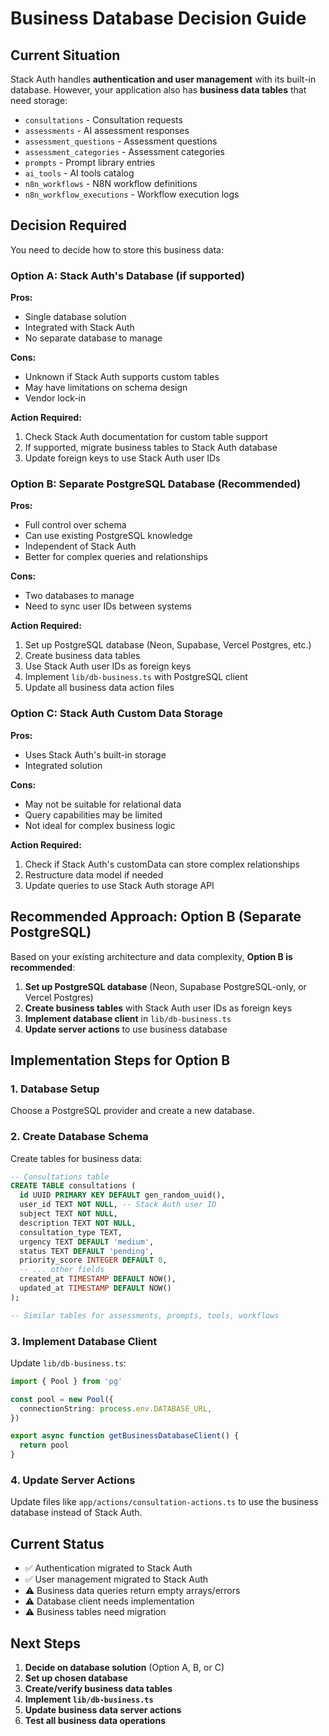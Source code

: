 # Business Database Decision Guide

## Current Situation

Stack Auth handles **authentication and user management** with its built-in database. However, your application also has **business data tables** that need storage:

- `consultations` - Consultation requests
- `assessments` - AI assessment responses  
- `assessment_questions` - Assessment questions
- `assessment_categories` - Assessment categories
- `prompts` - Prompt library entries
- `ai_tools` - AI tools catalog
- `n8n_workflows` - N8N workflow definitions
- `n8n_workflow_executions` - Workflow execution logs

## Decision Required

You need to decide how to store this business data:

### Option A: Stack Auth's Database (if supported)

**Pros:**
- Single database solution
- Integrated with Stack Auth
- No separate database to manage

**Cons:**
- Unknown if Stack Auth supports custom tables
- May have limitations on schema design
- Vendor lock-in

**Action Required:**
1. Check Stack Auth documentation for custom table support
2. If supported, migrate business tables to Stack Auth database
3. Update foreign keys to use Stack Auth user IDs

### Option B: Separate PostgreSQL Database (Recommended)

**Pros:**
- Full control over schema
- Can use existing PostgreSQL knowledge
- Independent of Stack Auth
- Better for complex queries and relationships

**Cons:**
- Two databases to manage
- Need to sync user IDs between systems

**Action Required:**
1. Set up PostgreSQL database (Neon, Supabase, Vercel Postgres, etc.)
2. Create business data tables
3. Use Stack Auth user IDs as foreign keys
4. Implement `lib/db-business.ts` with PostgreSQL client
5. Update all business data action files

### Option C: Stack Auth Custom Data Storage

**Pros:**
- Uses Stack Auth's built-in storage
- Integrated solution

**Cons:**
- May not be suitable for relational data
- Query capabilities may be limited
- Not ideal for complex business logic

**Action Required:**
1. Check if Stack Auth's customData can store complex relationships
2. Restructure data model if needed
3. Update queries to use Stack Auth storage API

## Recommended Approach: Option B (Separate PostgreSQL)

Based on your existing architecture and data complexity, **Option B is recommended**:

1. **Set up PostgreSQL database** (Neon, Supabase PostgreSQL-only, or Vercel Postgres)
2. **Create business tables** with Stack Auth user IDs as foreign keys
3. **Implement database client** in `lib/db-business.ts`
4. **Update server actions** to use business database

## Implementation Steps for Option B

### 1. Database Setup

Choose a PostgreSQL provider and create a new database.

### 2. Create Database Schema

Create tables for business data:

```sql
-- Consultations table
CREATE TABLE consultations (
  id UUID PRIMARY KEY DEFAULT gen_random_uuid(),
  user_id TEXT NOT NULL, -- Stack Auth user ID
  subject TEXT NOT NULL,
  description TEXT NOT NULL,
  consultation_type TEXT,
  urgency TEXT DEFAULT 'medium',
  status TEXT DEFAULT 'pending',
  priority_score INTEGER DEFAULT 0,
  -- ... other fields
  created_at TIMESTAMP DEFAULT NOW(),
  updated_at TIMESTAMP DEFAULT NOW()
);

-- Similar tables for assessments, prompts, tools, workflows
```

### 3. Implement Database Client

Update `lib/db-business.ts`:

```typescript
import { Pool } from 'pg'

const pool = new Pool({
  connectionString: process.env.DATABASE_URL,
})

export async function getBusinessDatabaseClient() {
  return pool
}
```

### 4. Update Server Actions

Update files like `app/actions/consultation-actions.ts` to use the business database instead of Stack Auth.

## Current Status

- ✅ Authentication migrated to Stack Auth
- ✅ User management migrated to Stack Auth  
- ⚠️ Business data queries return empty arrays/errors
- ⚠️ Database client needs implementation
- ⚠️ Business tables need migration

## Next Steps

1. **Decide on database solution** (Option A, B, or C)
2. **Set up chosen database**
3. **Create/verify business data tables**
4. **Implement `lib/db-business.ts`**
5. **Update business data server actions**
6. **Test all business data operations**

